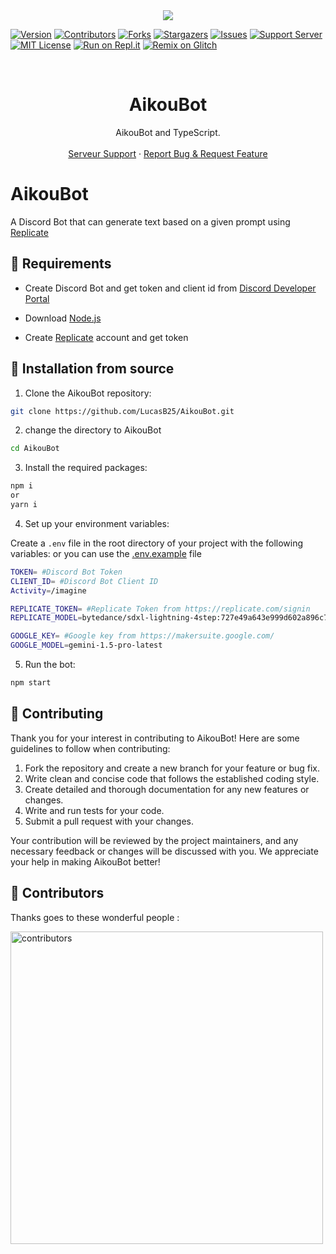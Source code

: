<center><img src="https://capsule-render.vercel.app/api?type=waving&color=gradient&height=200&section=header&text=AikouBot&fontSize=80&fontAlignY=35&animation=twinkling&fontColor=gradient" /></center>

[![Version][version-shield]](version-url)
[![Contributors][contributors-shield]][contributors-url]
[![Forks][forks-shield]][forks-url]
[![Stargazers][stars-shield]][stars-url]
[![Issues][issues-shield]][issues-url]
[![Support Server][support-shield]][support-server]
[![MIT License][license-shield]][license-url]
[![Run on Repl.it](https://repl.it/badge/github/LucasB25/AikouBot)](https://repl.it/github/LucasB25/AikouBot)
[![Remix on Glitch](https://cdn.glitch.com/2703baf2-b643-4da7-ab91-7ee2a2d00b5b%2Fremix-button.svg)](https://glitch.com/edit/#!/import/github/LucasB25/AikouBot)

<!-- PROJECT LOGO -->
<br />

  <h1 align="center">AikouBot</h1>

  <p align="center">AikouBot and TypeScript.
    <br />
    <br />
        <a href="https://discord.gg/AhUJa2kdAr">Serveur Support</a>
    ·
    <a href="https://github.com/LucasB25/AikouBot/issues">Report Bug & Request Feature</a>
  </p>
</p>

# AikouBot

A Discord Bot that can generate text based on a given prompt using [Replicate](https://replicate.com/)

## 🔧 Requirements

-   Create Discord Bot and get token and client id from [Discord Developer Portal](https://discord.com/developers/applications)

-   Download [Node.js](https://nodejs.org/en/download/)

-   Create [Replicate](https://replicate.com/) account and get token

## 🚀 Installation from source

1. Clone the AikouBot repository:

```bash
git clone https://github.com/LucasB25/AikouBot.git
```

2. change the directory to AikouBot

```bash
cd AikouBot
```

3. Install the required packages:

```bash
npm i
or
yarn i
```

4. Set up your environment variables:

Create a `.env` file in the root directory of your project with the following variables:
or you can use the [.env.example](https://raw.githubusercontent.com/LucasB25/AikouBot/main/.env.example) file

```bash
TOKEN= #Discord Bot Token
CLIENT_ID= #Discord Bot Client ID
Activity=/imagine

REPLICATE_TOKEN= #Replicate Token from https://replicate.com/signin
REPLICATE_MODEL=bytedance/sdxl-lightning-4step:727e49a643e999d602a896c774a0658ffefea21465756a6ce24b7ea4165eba6a

GOOGLE_KEY= #Google key from https://makersuite.google.com/
GOOGLE_MODEL=gemini-1.5-pro-latest
```

5. Run the bot:

```bash
npm start
```

## 📜 Contributing

Thank you for your interest in contributing to AikouBot! Here are some guidelines to follow when contributing:

1. Fork the repository and create a new branch for your feature or bug fix.
2. Write clean and concise code that follows the established coding style.
3. Create detailed and thorough documentation for any new features or changes.
4. Write and run tests for your code.
5. Submit a pull request with your changes.

Your contribution will be reviewed by the project maintainers, and any necessary feedback or changes will be discussed with you. We appreciate your help in making AikouBot better!

## 👥 Contributors

Thanks goes to these wonderful people :

<a href="https://github.com/LucasB25/AikouBot/graphs/contributors">
  <img src="https://contrib.rocks/image?repo=LucasB25/AikouBot" alt="contributors" width="500" />
</a>

[version-shield]: https://img.shields.io/github/package-json/v/LucasB25/AikouBot?style=for-the-badge
[contributors-shield]: https://img.shields.io/github/contributors/LucasB25/AikouBot.svg?style=for-the-badge
[contributors-url]: https://github.com/LucasB25/AikouBot/graphs/contributors
[forks-shield]: https://img.shields.io/github/forks/LucasB25/AikouBot.svg?style=for-the-badge
[forks-url]: https://github.com/LucasB25/AikouBot/network/members
[stars-shield]: https://img.shields.io/github/stars/LucasB25/AikouBot.svg?style=for-the-badge
[stars-url]: https://github.com/LucasB25/AikouBot/stargazers
[issues-shield]: https://img.shields.io/github/issues/LucasB25/AikouBot.svg?style=for-the-badge
[issues-url]: https://github.com/LucasB25/AikouBot/issues
[license-shield]: https://img.shields.io/github/license/LucasB25/AikouBot.svg?style=for-the-badge
[license-url]: https://github.com/LucasB25/AikouBot/blob/mains/LICENSE
[support-server]: https://discord.gg/AhUJa2kdAr
[support-shield]: https://img.shields.io/discord/942117923001098260.svg?style=for-the-badge&logo=discord&colorB=7289DA
